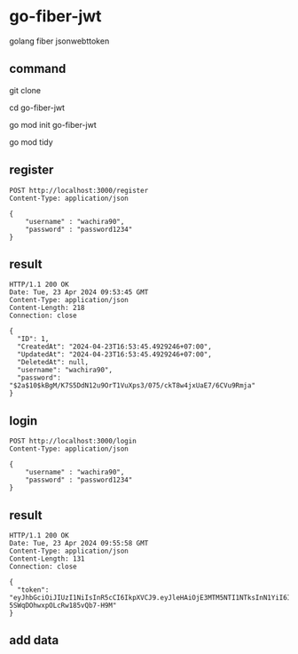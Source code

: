 # go-fiber-jwt
golang fiber jsonwebttoken


## command 

git clone 

cd go-fiber-jwt

go mod init go-fiber-jwt

go mod tidy


## register 

```
POST http://localhost:3000/register
Content-Type: application/json

{
    "username" : "wachira90",
    "password" : "password1234"
}
```

## result

```
HTTP/1.1 200 OK
Date: Tue, 23 Apr 2024 09:53:45 GMT
Content-Type: application/json
Content-Length: 218
Connection: close

{
  "ID": 1,
  "CreatedAt": "2024-04-23T16:53:45.4929246+07:00",
  "UpdatedAt": "2024-04-23T16:53:45.4929246+07:00",
  "DeletedAt": null,
  "username": "wachira90",
  "password": "$2a$10$kBgM/K7S5DdN12u9OrT1VuXps3/075/ckT8w4jxUaE7/6CVu9Rmja"
}
```


## login 

```
POST http://localhost:3000/login
Content-Type: application/json

{
    "username" : "wachira90",
    "password" : "password1234"
}
```
## result 

```
HTTP/1.1 200 OK
Date: Tue, 23 Apr 2024 09:55:58 GMT
Content-Type: application/json
Content-Length: 131
Connection: close

{
  "token": "eyJhbGciOiJIUzI1NiIsInR5cCI6IkpXVCJ9.eyJleHAiOjE3MTM5NTI1NTksInN1YiI6IjEifQ.jm1PY3fcUIYLFfX4-5SWqDOhwxpOLcRw185vQb7-H9M"
}
```

## add data